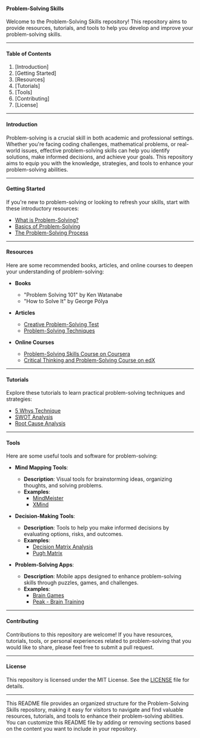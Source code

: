 #### Problem-Solving Skills 

Welcome to the Problem-Solving Skills repository! This repository aims to provide resources, tutorials, and tools to help you develop and improve your problem-solving skills.

---

#### Table of Contents

1. [Introduction]
2. [Getting Started]
3. [Resources]
4. [Tutorials]
5. [Tools]
6. [Contributing]
7. [License]

---

#### Introduction

Problem-solving is a crucial skill in both academic and professional settings. Whether you're facing coding challenges, mathematical problems, or real-world issues, effective problem-solving skills can help you identify solutions, make informed decisions, and achieve your goals. This repository aims to equip you with the knowledge, strategies, and tools to enhance your problem-solving abilities.

---

#### Getting Started

If you're new to problem-solving or looking to refresh your skills, start with these introductory resources:

- [What is Problem-Solving?](https://www.mindtools.com/a6tcgqp/what-is-problem-solving)
- [Basics of Problem-Solving](https://magazine.wharton.upenn.edu/digital/the-eight-fundamentals-of-problem-solving/)
- [The Problem-Solving Process](https://www.simplilearn.com/what-is-problem-solving-article#:~:text=do%20it%20consistently.-,The%20Problem%2DSolving%20Process,%2Dall%20problem%2Dsolving%20process.)

---

#### Resources

Here are some recommended books, articles, and online courses to deepen your understanding of problem-solving:

- **Books**
  - "Problem Solving 101" by Ken Watanabe
  - "How to Solve It" by George Pólya
  
- **Articles**
  - [Creative Problem-Solving Test](https://www.psychologytoday.com/intl/tests/career/creative-problem-solving-test)
  - [Problem-Solving Techniques](https://asq.org/quality-resources/problem-solving)

- **Online Courses**
  - [Problem-Solving Skills Course on Coursera](https://www.coursera.org/learn/problem-solving)
  - [Critical Thinking and Problem-Solving Course on edX](https://www.edx.org)

---

#### Tutorials

Explore these tutorials to learn practical problem-solving techniques and strategies:

- [5 Whys Technique](https://www.mindtools.com/pages/article/newTMC_5W.htm)
- [SWOT Analysis](https://www.investopedia.com/terms/s/swot.asp)
- [Root Cause Analysis](https://www.toolshero.com/analysis/root-cause-analysis/)

---

#### Tools

Here are some useful tools and software for problem-solving:

- **Mind Mapping Tools**: 
  - **Description**: Visual tools for brainstorming ideas, organizing thoughts, and solving problems.
  - **Examples**: 
    - [MindMeister](https://www.mindmeister.com/)
    - [XMind](https://xmind.app/)
  
- **Decision-Making Tools**: 
  - **Description**: Tools to help you make informed decisions by evaluating options, risks, and outcomes.
  - **Examples**: 
    - [Decision Matrix Analysis](https://www.projectmanager.com/)
    - [Pugh Matrix](https://www.toolshero.com/)

- **Problem-Solving Apps**: 
  - **Description**: Mobile apps designed to enhance problem-solving skills through puzzles, games, and challenges.
  - **Examples**: 
    - [Brain Games](https://www.lumosity.com/en/)
    - [Peak - Brain Training](https://www.peak.net/)

---

#### Contributing

Contributions to this repository are welcome! If you have resources, tutorials, tools, or personal experiences related to problem-solving that you would like to share, please feel free to submit a pull request.

---

#### License

This repository is licensed under the MIT License. See the [LICENSE](LICENSE) file for details.

---

This README file provides an organized structure for the Problem-Solving Skills repository, making it easy for visitors to navigate and find valuable resources, tutorials, and tools to enhance their problem-solving abilities. You can customize this README file by adding or removing sections based on the content you want to include in your repository.
